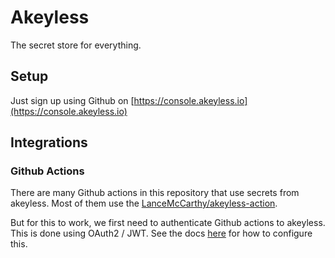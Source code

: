 # Akeyless

The secret store for everything.

## Setup

Just sign up using Github on [https://console.akeyless.io](https://console.akeyless.io)

## Integrations

### Github Actions

There are many Github actions in this repository that use secrets from akeyless. Most of them use the [LanceMcCarthy/akeyless-action](https://github.com/LanceMcCarthy/akeyless-action).

But for this to work, we first need to authenticate Github actions to akeyless. This is done using OAuth2 / JWT. See the docs [here](https://docs.akeyless.io/docs/github-actions-community-plugin) for how to configure this.

